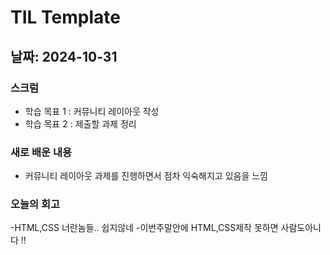 # TIL Template
## 날짜: 2024-10-31
### 스크럼
- 학습 목표 1 : 커뮤니티 레이아웃 작성
- 학습 목표 2 : 제출할 과제 정리

### 새로 배운 내용
- 커뮤니티 레이아웃 과제를 진행하면서 점차 익숙해지고 있음을 느낌 

### 오늘의 회고
-HTML,CSS 너란놈들.. 쉽지않네 
-이번주말안에 HTML,CSS제작 못하면 사람도아니다 !!
